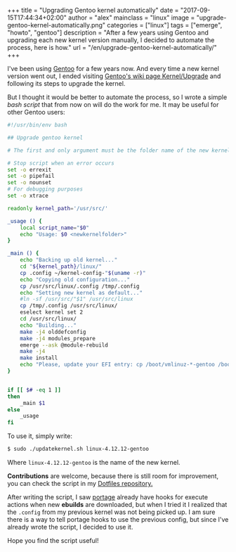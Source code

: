 +++
title = "Upgrading Gentoo kernel automatically"
date = "2017-09-15T17:44:34+02:00"
author = "alex"
mainclass = "linux"
image = "upgrade-gentoo-kernel-automatically.png"
categories = ["linux"]
tags = ["emerge", "howto", "gentoo"]
description = "After a few years using Gentoo and upgrading each new kernel version manually, I decided to automate the process, here is how."
url = "/en/upgrade-gentoo-kernel-automatically/"
+++


I've been using [Gentoo](https://elbauldelprogramador.com/en/tags/gentoo "Posts about Gentoo") for a few years now. And every time a new kernel version went out, I ended visiting <a href="https://wiki.gentoo.org/wiki/Kernel/Upgrade" target="_blank" title="Gentoo's wiki Kernel/Upgrade page">Gentoo's wiki page Kernel/Upgrade</a> and following its steps to upgrade the kernel.

But I thought it would be better to automate the process, so I wrote a simple *bash script* that from now on will do the work for me. It may be useful for other Gentoo users:

```bash
#!/usr/bin/env bash

## Upgrade gentoo kernel

# The first and only argument must be the folder name of the new kernel.

# Stop script when an error occurs
set -o errexit
set -o pipefail
set -o nounset
# For debugging purposes
set -o xtrace

readonly kernel_path='/usr/src/'

_usage () {
    local script_name="$0"
    echo "Usage: $0 <newkernelfolder>"
}

_main () {
    echo "Backing up old kernel..."
    cd "${kernel_path}/linux/"
    cp .config ~/kernel-config-"$(uname -r)"
    echo "Copying old configuration..."
    cp /usr/src/linux/.config /tmp/.config
    echo "Setting new kernel as default..."
    #ln -sf /usr/src/"$1" /usr/src/linux
    cp /tmp/.config /usr/src/linux/
    eselect kernel set 2
    cd /usr/src/linux/
    echo "Building..."
    make -j4 olddefconfig
    make -j4 modules_prepare
    emerge --ask @module-rebuild
    make -j4
    make install
    echo "Please, update your EFI entry: cp /boot/vmlinuz-*-gentoo /boot/efi/boot/bootx64.efi"
}


if [[ $# -eq 1 ]]
then
    _main $1
else
    _usage
fi
```

To use it, simply write:

```bash
$ sudo ./updatekernel.sh linux-4.12.12-gentoo
```

Where `linux-4.12.12-gentoo` is the name of the new kernel.

**Contributions** are welcome, because there is still room for improvement, you can check the script in my <a href="https://github.com/elbaulp/dotfiles/blob/master/home/bin/updatekernel.sh" target="_blank" title="elbaulp/dotfiles">Dotfiles repository.</a>


<!--more--><!--ad-->

After writing the script, I saw [portage](https://elbauldelprogramador.com/en/tags/portage/ "portage posts") already have hooks for execute actions when new **ebuilds** are downloaded, but when I tried it I realized that the `.config` from my previous kernel was not being picked up. I am sure there is a way to tell portage hooks to use the previous config, but since I've already wrote the script, I decided to use it.

Hope you find the script useful!
